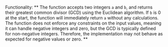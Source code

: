 Functionality: ** The function accepts two integers `a` and `b`, and returns their greatest common divisor (GCD) using the Euclidean algorithm. If `b` is 0 at the start, the function will immediately return `a` without any calculations. The function does not enforce any constraints on the input values, meaning it can handle negative integers and zero, but the GCD is typically defined for non-negative integers. Therefore, the implementation may not behave as expected for negative values or zero. **